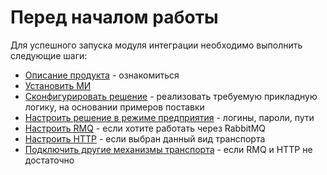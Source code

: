# Перед началом работы

Для успешного запуска модуля интеграции необходимо выполнить следующие шаги:

- [Описание продукта](./developer/1%20dev.md) - ознакомиться
- [Установить МИ](./admin/how_to_install_mi.md)
- [Сконфигурировать решение](./developer/2%20demo.md) - реализовать требуемую прикладную логику, на основании примеров поставки
- [Настроить решение в режиме предприятия](./admin/how_to_1c.md) - логины, пароли, пути
- [Настроить RMQ](./admin/how_to_RMQ.md) - если хотите работать через RabbitMQ
- [Настроить HTTP](./admin/how_to_HTTP.md) - если выбран данный вид транспорта
- [Подключить другие механизмы транспорта](./developer/3%202%20new%20transport.md) - если RMQ и HTTP не достаточно